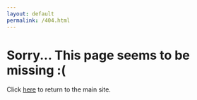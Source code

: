 ```yaml
---
layout: default
permalink: /404.html
---
```


# Sorry... This page seems to be missing :(

Click <a href="https://cuplc.co.uk">here</a> to return to the main site.
